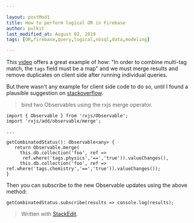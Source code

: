 ```yaml
---

layout: postMod1
title: How to perform logical OR in Firebase
author: pulkit
last_modified_at: August 02, 2019
tags: [OR,firebase,query,logical,nosql,data,modeling]

---
```


This [video]( https://youtu.be/35RlydUf6xo?t=198) offers a great example of how: "In order to combine multi-tag match, the `tags` field must be a map" and we must merge results and remove duplicates on client side after running individual queries.

But there wasn't any example for client side code to do so, until I found a plausible suggestion on [stackoverflow](https://stackoverflow.com/questions/46632042/how-to-perform-compound-queries-with-logical-or-in-cloud-firestore#answer-48832819).

> bind two Observables using the rxjs merge operator.

```
import { Observable } from 'rxjs/Observable';
import 'rxjs/add/observable/merge';

...

getCombinatedStatus(): Observable<any> {
   return Observable.merge(
     this.db.collection('foo', ref =>
      ref.where('tags.physics','==','true')).valueChanges(),
     this.db.collection('foo', ref => ref.where('tags.chemistry','==','true')).valueChanges());
}

```

Then you can subscribe to the new Observable updates using the above method:

```
getCombinatedStatus.subscribe(results => console.log(results);
```

> Written with [StackEdit](https://stackedit.io/).
<!--stackedit_data:
eyJoaXN0b3J5IjpbMTk1NDg3NDMyXX0=
-->